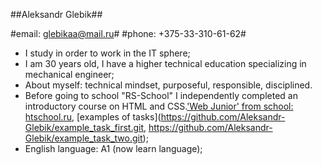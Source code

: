 ##Aleksandr Glebik##

#email: glebikaa@mail.ru#
#phone: +375-33-310-61-62#

- I study <front-end> in order to work in the IT sphere;
- I am 30 years old, I have a higher technical education specializing in mechanical engineer;
- About myself: technical mindset, purposeful, responsible, disciplined.
- Before going to school "RS-School" I independently completed an introductory course on HTML and CSS.['Web Junior' from school: htschool.ru](http://web-junior.ru/), [examples of tasks](https://github.com/Aleksandr-Glebik/example_task_first.git, https://github.com/Aleksandr-Glebik/example_task_two.git);
- English language: A1 (now learn language);